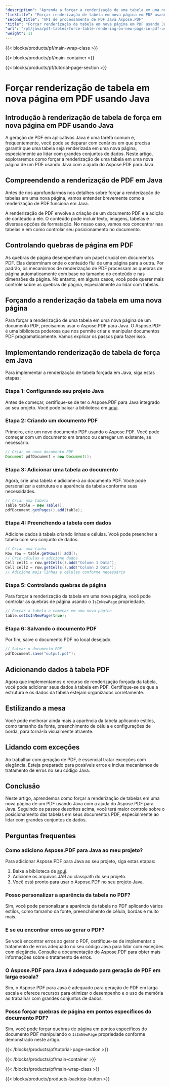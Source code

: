 ```yaml
---
"description": "Aprenda a forçar a renderização de uma tabela em uma nova página em PDF usando Java com Aspose.PDF. Este guia passo a passo inclui código-fonte e dicas de especialistas para a formatação precisa de documentos PDF."
"linktitle": "Forçar renderização de tabela em nova página em PDF usando Java"
"second_title": "API de processamento de PDF Java Aspose.PDF"
"title": "Forçar renderização de tabela em nova página em PDF usando Java"
"url": "/pt/java/pdf-tables/force-table-rendering-on-new-page-in-pdf-using-java/"
"weight": 11
---
```


{{< blocks/products/pf/main-wrap-class >}}

{{< blocks/products/pf/main-container >}}

{{< blocks/products/pf/tutorial-page-section >}}

# Forçar renderização de tabela em nova página em PDF usando Java


## Introdução à renderização de tabela de força em nova página em PDF usando Java

A geração de PDF em aplicativos Java é uma tarefa comum e, frequentemente, você pode se deparar com cenários em que precisa garantir que uma tabela seja renderizada em uma nova página, especialmente ao lidar com grandes conjuntos de dados. Neste artigo, exploraremos como forçar a renderização de uma tabela em uma nova página de um PDF usando Java com a ajuda do Aspose.PDF para Java.

## Compreendendo a renderização de PDF em Java

Antes de nos aprofundarmos nos detalhes sobre forçar a renderização de tabelas em uma nova página, vamos entender brevemente como a renderização de PDF funciona em Java.

A renderização de PDF envolve a criação de um documento PDF e a adição de conteúdo a ele. O conteúdo pode incluir texto, imagens, tabelas e diversas opções de formatação. No nosso caso, vamos nos concentrar nas tabelas e em como controlar seu posicionamento no documento.

## Controlando quebras de página em PDF

As quebras de página desempenham um papel crucial em documentos PDF. Elas determinam onde o conteúdo flui de uma página para a outra. Por padrão, os mecanismos de renderização de PDF processam as quebras de página automaticamente com base no tamanho do conteúdo e nas dimensões da página. No entanto, em alguns casos, você pode querer mais controle sobre as quebras de página, especialmente ao lidar com tabelas.

## Forçando a renderização da tabela em uma nova página

Para forçar a renderização de uma tabela em uma nova página de um documento PDF, precisamos usar o Aspose.PDF para Java. O Aspose.PDF é uma biblioteca poderosa que nos permite criar e manipular documentos PDF programaticamente. Vamos explicar os passos para fazer isso.

## Implementando renderização de tabela de força em Java

Para implementar a renderização de tabela forçada em Java, siga estas etapas:

### Etapa 1: Configurando seu projeto Java

Antes de começar, certifique-se de ter o Aspose.PDF para Java integrado ao seu projeto. Você pode baixar a biblioteca em [aqui](https://releases.aspose.com/pdf/java/).

### Etapa 2: Criando um documento PDF

Primeiro, crie um novo documento PDF usando o Aspose.PDF. Você pode começar com um documento em branco ou carregar um existente, se necessário.

```java
// Criar um novo documento PDF
Document pdfDocument = new Document();
```

### Etapa 3: Adicionar uma tabela ao documento

Agora, crie uma tabela e adicione-a ao documento PDF. Você pode personalizar a estrutura e a aparência da tabela conforme suas necessidades.

```java
// Criar uma tabela
Table table = new Table();
pdfDocument.getPages().add(table);
```

### Etapa 4: Preenchendo a tabela com dados

Adicione dados à tabela criando linhas e células. Você pode preencher a tabela com seu conjunto de dados.

```java
// Criar uma linha
Row row = table.getRows().add();
// Crie células e adicione dados
Cell cell1 = row.getCells().add("Column 1 Data");
Cell cell2 = row.getCells().add("Column 2 Data");
// Adicione mais linhas e células conforme necessário
```

### Etapa 5: Controlando quebras de página

Para forçar a renderização da tabela em uma nova página, você pode controlar as quebras de página usando o `IsInNewPage` propriedade.

```java
// Forçar a tabela a começar em uma nova página
table.setIsInNewPage(true);
```

### Etapa 6: Salvando o documento PDF

Por fim, salve o documento PDF no local desejado.

```java
// Salvar o documento PDF
pdfDocument.save("output.pdf");
```

## Adicionando dados à tabela PDF

Agora que implementamos o recurso de renderização forçada da tabela, você pode adicionar seus dados à tabela em PDF. Certifique-se de que a estrutura e os dados da tabela estejam organizados corretamente.

## Estilizando a mesa

Você pode melhorar ainda mais a aparência da tabela aplicando estilos, como tamanho da fonte, preenchimento de célula e configurações de borda, para torná-la visualmente atraente.

## Lidando com exceções

Ao trabalhar com geração de PDF, é essencial tratar exceções com elegância. Esteja preparado para possíveis erros e inclua mecanismos de tratamento de erros no seu código Java.

## Conclusão

Neste artigo, aprendemos como forçar a renderização de tabelas em uma nova página de um PDF usando Java com a ajuda do Aspose.PDF para Java. Seguindo os passos descritos acima, você terá maior controle sobre o posicionamento das tabelas em seus documentos PDF, especialmente ao lidar com grandes conjuntos de dados.

## Perguntas frequentes

### Como adiciono Aspose.PDF para Java ao meu projeto?

Para adicionar Aspose.PDF para Java ao seu projeto, siga estas etapas:
1. Baixe a biblioteca de [aqui](https://releases.aspose.com/pdf/java/).
2. Adicione os arquivos JAR ao classpath do seu projeto.
3. Você está pronto para usar o Aspose.PDF no seu projeto Java.

### Posso personalizar a aparência da tabela no PDF?

Sim, você pode personalizar a aparência da tabela no PDF aplicando vários estilos, como tamanho da fonte, preenchimento de célula, bordas e muito mais.

### E se eu encontrar erros ao gerar o PDF?

Se você encontrar erros ao gerar o PDF, certifique-se de implementar o tratamento de erros adequado no seu código Java para lidar com exceções com elegância. Consulte a documentação do Aspose.PDF para obter mais informações sobre o tratamento de erros.

### O Aspose.PDF para Java é adequado para geração de PDF em larga escala?

Sim, o Aspose.PDF para Java é adequado para geração de PDF em larga escala e oferece recursos para otimizar o desempenho e o uso de memória ao trabalhar com grandes conjuntos de dados.

### Posso forçar quebras de página em pontos específicos do documento PDF?

Sim, você pode forçar quebras de página em pontos específicos do documento PDF manipulando o `IsInNewPage` propriedade conforme demonstrado neste artigo.

{{< /blocks/products/pf/tutorial-page-section >}}

{{< /blocks/products/pf/main-container >}}

{{< /blocks/products/pf/main-wrap-class >}}

{{< blocks/products/products-backtop-button >}}